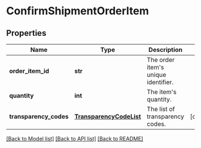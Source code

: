 # ConfirmShipmentOrderItem

## Properties
Name | Type | Description | Notes
------------ | ------------- | ------------- | -------------
**order_item_id** | **str** | The order item&#39;s unique identifier. | 
**quantity** | **int** | The item&#39;s quantity. | 
**transparency_codes** | [**TransparencyCodeList**](TransparencyCodeList.md) | The list of transparency codes. | [optional] 

[[Back to Model list]](../README.md#documentation-for-models) [[Back to API list]](../README.md#documentation-for-api-endpoints) [[Back to README]](../README.md)


